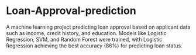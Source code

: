 # Loan-Approval-prediction
A machine learning project predicting loan approval based on applicant data such as income, credit history, and education. Models like Logistic Regression, SVM, and Random Forest were trained, with Logistic Regression achieving the best accuracy (86%) for predicting loan status.
